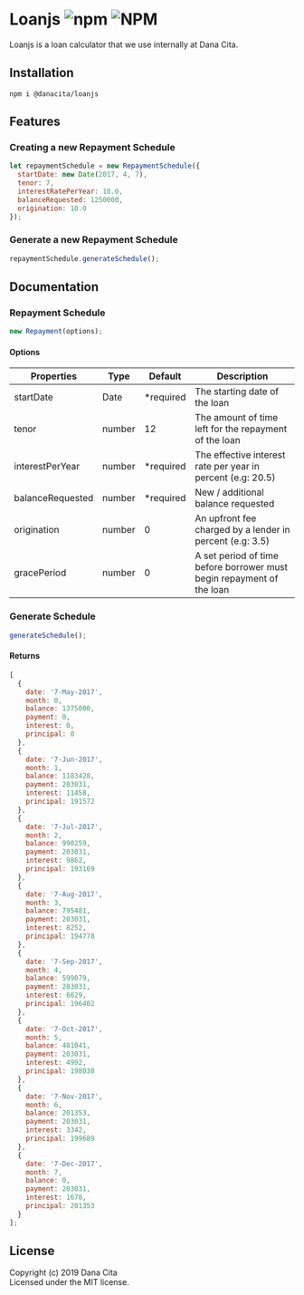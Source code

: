 # Loanjs ![npm](https://img.shields.io/npm/v/@danacita/loanjs.svg) ![NPM](https://img.shields.io/npm/l/@danacita/loanjs.svg)

Loanjs is a loan calculator that we use internally at Dana Cita.

## Installation

```
npm i @danacita/loanjs
```

## Features

### Creating a new Repayment Schedule

```js
let repaymentSchedule = new RepaymentSchedule({
  startDate: new Date(2017, 4, 7),
  tenor: 7,
  interestRatePerYear: 10.0,
  balanceRequested: 1250000,
  origination: 10.0
});
```

### Generate a new Repayment Schedule

```js
repaymentSchedule.generateSchedule();
```

## Documentation

### Repayment Schedule

```js
new Repayment(options);
```

#### Options

| Properties          | Type   | Default   | Description
| --------------------| ------ | --------- | -----------------------------------------------------------------------
| startDate           | Date   | *required | The starting date of the loan
| tenor               | number | 12        | The amount of time left for the repayment of the loan
| interestPerYear     | number | *required | The effective interest rate per year in percent (e.g: 20.5)
| balanceRequested    | number | *required | New / additional balance requested
| origination         | number | 0         | An upfront fee charged by a lender in percent (e.g: 3.5)
| gracePeriod         | number | 0         | A set period of time before borrower must begin repayment of the loan

### Generate Schedule

```js
generateSchedule();
```

#### Returns

```js
[
  {
    date: '7-May-2017',
    month: 0,
    balance: 1375000,
    payment: 0,
    interest: 0,
    principal: 0
  },
  {
    date: '7-Jun-2017',
    month: 1,
    balance: 1183428,
    payment: 203031,
    interest: 11458,
    principal: 191572
  },
  {
    date: '7-Jul-2017',
    month: 2,
    balance: 990259,
    payment: 203031,
    interest: 9862,
    principal: 193169
  },
  {
    date: '7-Aug-2017',
    month: 3,
    balance: 795481,
    payment: 203031,
    interest: 8252,
    principal: 194778
  },
  {
    date: '7-Sep-2017',
    month: 4,
    balance: 599079,
    payment: 203031,
    interest: 6629,
    principal: 196402
  },
  {
    date: '7-Oct-2017',
    month: 5,
    balance: 401041,
    payment: 203031,
    interest: 4992,
    principal: 198038
  },
  {
    date: '7-Nov-2017',
    month: 6,
    balance: 201353,
    payment: 203031,
    interest: 3342,
    principal: 199689
  },
  {
    date: '7-Dec-2017',
    month: 7,
    balance: 0,
    payment: 203031,
    interest: 1678,
    principal: 201353
  }
];
```

## License
Copyright (c) 2019 Dana Cita  
Licensed under the MIT license.
